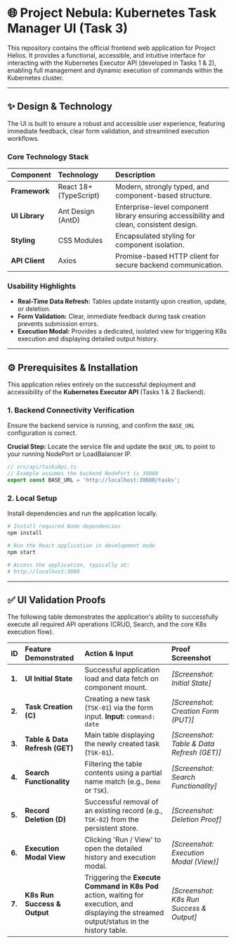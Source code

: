 # 🌐 Project Nebula: Kubernetes Task Manager UI (Task 3)

This repository contains the official frontend web application for Project Helios. It provides a functional, accessible, and intuitive interface for interacting with the Kubernetes Executor API (developed in Tasks 1 & 2), enabling full management and dynamic execution of commands within the Kubernetes cluster.

---

## ✨ Design & Technology

The UI is built to ensure a robust and accessible user experience, featuring immediate feedback, clear form validation, and streamlined execution workflows.

### Core Technology Stack

| Component | Technology | Description |
| :--- | :--- | :--- |
| **Framework** | React 18+ (TypeScript) | Modern, strongly typed, and component-based structure. |
| **UI Library** | Ant Design (AntD) | Enterprise-level component library ensuring accessibility and clean, consistent design. |
| **Styling** | CSS Modules | Encapsulated styling for component isolation. |
| **API Client** | Axios | Promise-based HTTP client for secure backend communication. |

### Usability Highlights
*   **Real-Time Data Refresh:** Tables update instantly upon creation, update, or deletion.
*   **Form Validation:** Clear, immediate feedback during task creation prevents submission errors.
*   **Execution Modal:** Provides a dedicated, isolated view for triggering K8s execution and displaying detailed output history.

---

## ⚙️ Prerequisites & Installation

This application relies entirely on the successful deployment and accessibility of the **Kubernetes Executor API** (Tasks 1 & 2 Backend).

### 1. Backend Connectivity Verification

Ensure the backend service is running, and confirm the `BASE_URL` configuration is correct.

**Crucial Step:** Locate the service file and update the `BASE_URL` to point to your running NodePort or LoadBalancer IP.

```typescript
// src/api/tasksApi.ts
// Example assumes the backend NodePort is 30080
export const BASE_URL = 'http://localhost:30080/tasks'; 
```

### 2. Local Setup

Install dependencies and run the application locally.

```bash
# Install required Node dependencies
npm install

# Run the React application in development mode
npm start

# Access the application, typically at:
# http://localhost:3000
```

---

## ✅ UI Validation Proofs

The following table demonstrates the application's ability to successfully execute all required API operations (CRUD, Search, and the core K8s execution flow).

| ID | Feature Demonstrated | Action & Input | Proof Screenshot |
| :--- | :--- | :--- | :--- |
| **1.** | **UI Initial State** | Successful application load and data fetch on component mount. | *[Screenshot: Initial State]* |
| **2.** | **Task Creation (C)** | Creating a new task (`TSK-01`) via the form input. **Input:** `command: date` | *[Screenshot: Creation Form (PUT)]* |
| **3.** | **Table & Data Refresh (GET)** | Main table displaying the newly created task (`TSK-01`). | *[Screenshot: Table & Data Refresh (GET)]* |
| **4.** | **Search Functionality** | Filtering the table contents using a partial name match (e.g., `Demo` or `TSK`). | *[Screenshot: Search Functionality]* |
| **5.** | **Record Deletion (D)** | Successful removal of an existing record (e.g., `TSK-02`) from the persistent store. | *[Screenshot: Deletion Proof]* |
| **6.** | **Execution Modal View** | Clicking 'Run / View' to open the detailed history and execution modal. | *[Screenshot: Execution Modal (View)]* |
| **7.** | **K8s Run Success & Output** | Triggering the **Execute Command in K8s Pod** action, waiting for execution, and displaying the streamed output/status in the history table. | *[Screenshot: K8s Run Success & Output]* |

